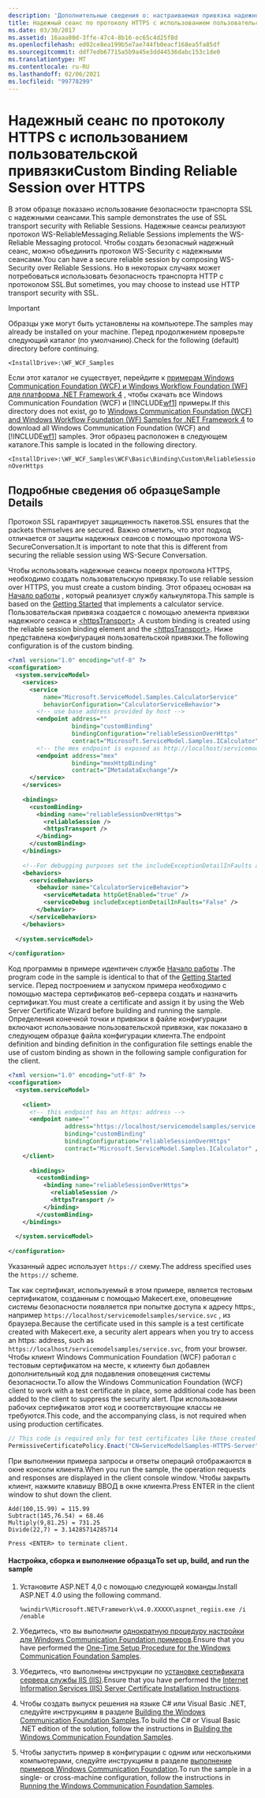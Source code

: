 ```yaml
---
description: 'Дополнительные сведения о: настраиваемая привязка надежного сеанса по протоколу HTTPS'
title: Надежный сеанс по протоколу HTTPS с использованием пользовательской привязки
ms.date: 03/30/2017
ms.assetid: 16aaa80d-3ffe-47c4-8b16-ec65c4d25f8d
ms.openlocfilehash: ed02ce8ea199b5e7ae744fb0eacf168ea5fa85df
ms.sourcegitcommit: ddf7edb67715a5b9a45e3dd44536dabc153c1de0
ms.translationtype: MT
ms.contentlocale: ru-RU
ms.lasthandoff: 02/06/2021
ms.locfileid: "99778299"
---
```

# <a name="custom-binding-reliable-session-over-https"></a><span data-ttu-id="8b22a-103">Надежный сеанс по протоколу HTTPS с использованием пользовательской привязки</span><span class="sxs-lookup"><span data-stu-id="8b22a-103">Custom Binding Reliable Session over HTTPS</span></span>

<span data-ttu-id="8b22a-104">В этом образце показано использование безопасности транспорта SSL с надежными сеансами.</span><span class="sxs-lookup"><span data-stu-id="8b22a-104">This sample demonstrates the use of SSL transport security with Reliable Sessions.</span></span> <span data-ttu-id="8b22a-105">Надежные сеансы реализуют протокол WS-ReliableMessaging.</span><span class="sxs-lookup"><span data-stu-id="8b22a-105">Reliable Sessions implements the WS-Reliable Messaging protocol.</span></span> <span data-ttu-id="8b22a-106">Чтобы создать безопасный надежный сеанс, можно объединить протокол WS-Security с надежными сеансами.</span><span class="sxs-lookup"><span data-stu-id="8b22a-106">You can have a secure reliable session by composing WS-Security over Reliable Sessions.</span></span> <span data-ttu-id="8b22a-107">Но в некоторых случаях может потребоваться использовать безопасность транспорта HTTP с протоколом SSL.</span><span class="sxs-lookup"><span data-stu-id="8b22a-107">But sometimes, you may choose to instead use HTTP transport security with SSL.</span></span>  
  
> [!IMPORTANT]
> <span data-ttu-id="8b22a-108">Образцы уже могут быть установлены на компьютере.</span><span class="sxs-lookup"><span data-stu-id="8b22a-108">The samples may already be installed on your machine.</span></span> <span data-ttu-id="8b22a-109">Перед продолжением проверьте следующий каталог (по умолчанию).</span><span class="sxs-lookup"><span data-stu-id="8b22a-109">Check for the following (default) directory before continuing.</span></span>  
>
> `<InstallDrive>:\WF_WCF_Samples`  
>
> <span data-ttu-id="8b22a-110">Если этот каталог не существует, перейдите к [примерам Windows Communication Foundation (WCF) и Windows Workflow Foundation (WF) для платформа .NET Framework 4](https://www.microsoft.com/download/details.aspx?id=21459) , чтобы скачать все Windows Communication Foundation (WCF) и [!INCLUDE[wf1](../../../../includes/wf1-md.md)] примеры.</span><span class="sxs-lookup"><span data-stu-id="8b22a-110">If this directory does not exist, go to [Windows Communication Foundation (WCF) and Windows Workflow Foundation (WF) Samples for .NET Framework 4](https://www.microsoft.com/download/details.aspx?id=21459) to download all Windows Communication Foundation (WCF) and [!INCLUDE[wf1](../../../../includes/wf1-md.md)] samples.</span></span> <span data-ttu-id="8b22a-111">Этот образец расположен в следующем каталоге.</span><span class="sxs-lookup"><span data-stu-id="8b22a-111">This sample is located in the following directory.</span></span>  
>
> `<InstallDrive>:\WF_WCF_Samples\WCF\Basic\Binding\Custom\ReliableSessionOverHttps`  
  
## <a name="sample-details"></a><span data-ttu-id="8b22a-112">Подробные сведения об образце</span><span class="sxs-lookup"><span data-stu-id="8b22a-112">Sample Details</span></span>  

 <span data-ttu-id="8b22a-113">Протокол SSL гарантирует защищенность пакетов.</span><span class="sxs-lookup"><span data-stu-id="8b22a-113">SSL ensures that the packets themselves are secured.</span></span> <span data-ttu-id="8b22a-114">Важно отметить, что этот подход отличается от защиты надежных сеансов с помощью протокола WS-SecureConversation.</span><span class="sxs-lookup"><span data-stu-id="8b22a-114">It is important to note that this is different from securing the reliable session using WS-Secure Conversation.</span></span>  
  
 <span data-ttu-id="8b22a-115">Чтобы использовать надежные сеансы поверх протокола HTTPS, необходимо создать пользовательскую привязку.</span><span class="sxs-lookup"><span data-stu-id="8b22a-115">To use reliable session over HTTPS, you must create a custom binding.</span></span> <span data-ttu-id="8b22a-116">Этот образец основан на [Начало работы](getting-started-sample.md) , который реализует службу калькулятора.</span><span class="sxs-lookup"><span data-stu-id="8b22a-116">This sample is based on the [Getting Started](getting-started-sample.md) that implements a calculator service.</span></span> <span data-ttu-id="8b22a-117">Пользовательская привязка создается с помощью элемента привязки надежного сеанса и [\<httpsTransport>](../../configure-apps/file-schema/wcf/httpstransport.md) .</span><span class="sxs-lookup"><span data-stu-id="8b22a-117">A custom binding is created using the reliable session binding element and the [\<httpsTransport>](../../configure-apps/file-schema/wcf/httpstransport.md).</span></span> <span data-ttu-id="8b22a-118">Ниже представлена конфигурация пользовательской привязки.</span><span class="sxs-lookup"><span data-stu-id="8b22a-118">The following configuration is of the custom binding.</span></span>  
  
```xml  
<?xml version="1.0" encoding="utf-8" ?>  
<configuration>  
  <system.serviceModel>  
    <services>  
      <service
          name="Microsoft.ServiceModel.Samples.CalculatorService"  
          behaviorConfiguration="CalculatorServiceBehavior">  
        <!-- use base address provided by host -->  
        <endpoint address=""  
                  binding="customBinding"  
                  bindingConfiguration="reliableSessionOverHttps"
                  contract="Microsoft.ServiceModel.Samples.ICalculator" />  
        <!-- the mex endpoint is exposed as http://localhost/servicemodelsamples/service.svc/mex-->  
        <endpoint address="mex"  
                  binding="mexHttpBinding"  
                  contract="IMetadataExchange"/>  
      </service>  
    </services>  
  
    <bindings>  
      <customBinding>  
        <binding name="reliableSessionOverHttps">  
          <reliableSession />  
          <httpsTransport />  
        </binding>  
      </customBinding>  
    </bindings>  
  
    <!--For debugging purposes set the includeExceptionDetailInFaults attribute to true-->  
    <behaviors>  
      <serviceBehaviors>  
        <behavior name="CalculatorServiceBehavior">  
          <serviceMetadata httpGetEnabled="true" />  
          <serviceDebug includeExceptionDetailInFaults="False" />  
        </behavior>  
      </serviceBehaviors>  
    </behaviors>  
  
  </system.serviceModel>  
  
</configuration>  
```  
  
 <span data-ttu-id="8b22a-119">Код программы в примере идентичен службе [Начало работы](getting-started-sample.md) .</span><span class="sxs-lookup"><span data-stu-id="8b22a-119">The program code in the sample is identical to that of the [Getting Started](getting-started-sample.md) service.</span></span> <span data-ttu-id="8b22a-120">Перед построением и запуском примера необходимо с помощью мастера сертификатов веб-сервера создать и назначить сертификат.</span><span class="sxs-lookup"><span data-stu-id="8b22a-120">You must create a certificate and assign it by using the Web Server Certificate Wizard before building and running the sample.</span></span> <span data-ttu-id="8b22a-121">Определения конечной точки и привязки в файле конфигурации включают использование пользовательской привязки, как показано в следующем образце файла конфигурации клиента.</span><span class="sxs-lookup"><span data-stu-id="8b22a-121">The endpoint definition and binding definition in the configuration file settings enable the use of custom binding as shown in the following sample configuration for the client.</span></span>  
  
```xml  
<?xml version="1.0" encoding="utf-8" ?>  
<configuration>  
  <system.serviceModel>  
  
    <client>  
      <!-- this endpoint has an https: address -->  
      <endpoint name=""  
                address="https://localhost/servicemodelsamples/service.svc"
                binding="customBinding"
                bindingConfiguration="reliableSessionOverHttps"
                contract="Microsoft.ServiceModel.Samples.ICalculator" />  
    </client>  
  
      <bindings>  
        <customBinding>  
          <binding name="reliableSessionOverHttps">  
            <reliableSession />  
            <httpsTransport />  
          </binding>  
        </customBinding>
    </bindings>  
  
  </system.serviceModel>  
  
</configuration>  
```  
  
 <span data-ttu-id="8b22a-122">Указанный адрес использует `https://` схему.</span><span class="sxs-lookup"><span data-stu-id="8b22a-122">The address specified uses the `https://` scheme.</span></span>  
  
 <span data-ttu-id="8b22a-123">Так как сертификат, используемый в этом примере, является тестовым сертификатом, созданным с помощью Makecert.exe, оповещение системы безопасности появляется при попытке доступа к адресу https:, например `https://localhost/servicemodelsamples/service.svc` , из браузера.</span><span class="sxs-lookup"><span data-stu-id="8b22a-123">Because the certificate used in this sample is a test certificate created with Makecert.exe, a security alert appears when you try to access an https: address, such as `https://localhost/servicemodelsamples/service.svc`, from your browser.</span></span> <span data-ttu-id="8b22a-124">Чтобы клиент Windows Communication Foundation (WCF) работал с тестовым сертификатом на месте, к клиенту был добавлен дополнительный код для подавления оповещения системы безопасности.</span><span class="sxs-lookup"><span data-stu-id="8b22a-124">To allow the Windows Communication Foundation (WCF) client to work with a test certificate in place, some additional code has been added to the client to suppress the security alert.</span></span> <span data-ttu-id="8b22a-125">При использовании рабочих сертификатов этот код и соответствующие классы не требуются.</span><span class="sxs-lookup"><span data-stu-id="8b22a-125">This code, and the accompanying class, is not required when using production certificates.</span></span>  

```csharp
// This code is required only for test certificates like those created by Makecert.exe.  
PermissiveCertificatePolicy.Enact("CN=ServiceModelSamples-HTTPS-Server");  
```

 <span data-ttu-id="8b22a-126">При выполнении примера запросы и ответы операций отображаются в окне консоли клиента.</span><span class="sxs-lookup"><span data-stu-id="8b22a-126">When you run the sample, the operation requests and responses are displayed in the client console window.</span></span> <span data-ttu-id="8b22a-127">Чтобы закрыть клиент, нажмите клавишу ВВОД в окне клиента.</span><span class="sxs-lookup"><span data-stu-id="8b22a-127">Press ENTER in the client window to shut down the client.</span></span>  
  
```console  
Add(100,15.99) = 115.99  
Subtract(145,76.54) = 68.46  
Multiply(9,81.25) = 731.25  
Divide(22,7) = 3.14285714285714  
  
Press <ENTER> to terminate client.  
```  
  
#### <a name="to-set-up-build-and-run-the-sample"></a><span data-ttu-id="8b22a-128">Настройка, сборка и выполнение образца</span><span class="sxs-lookup"><span data-stu-id="8b22a-128">To set up, build, and run the sample</span></span>  
  
1. <span data-ttu-id="8b22a-129">Установите ASP.NET 4,0 с помощью следующей команды.</span><span class="sxs-lookup"><span data-stu-id="8b22a-129">Install  ASP.NET 4.0 using the following command.</span></span>  
  
    ```console  
    %windir%\Microsoft.NET\Framework\v4.0.XXXXX\aspnet_regiis.exe /i /enable  
    ```  
  
2. <span data-ttu-id="8b22a-130">Убедитесь, что вы выполнили [однократную процедуру настройки для Windows Communication Foundation примеров](one-time-setup-procedure-for-the-wcf-samples.md).</span><span class="sxs-lookup"><span data-stu-id="8b22a-130">Ensure that you have performed the [One-Time Setup Procedure for the Windows Communication Foundation Samples](one-time-setup-procedure-for-the-wcf-samples.md).</span></span>  
  
3. <span data-ttu-id="8b22a-131">Убедитесь, что выполнены инструкции по [установке сертификата сервера службы IIS (IIS)](iis-server-certificate-installation-instructions.md).</span><span class="sxs-lookup"><span data-stu-id="8b22a-131">Ensure that you have performed the [Internet Information Services (IIS) Server Certificate Installation Instructions](iis-server-certificate-installation-instructions.md).</span></span>  
  
4. <span data-ttu-id="8b22a-132">Чтобы создать выпуск решения на языке C# или Visual Basic .NET, следуйте инструкциям в разделе [Building the Windows Communication Foundation Samples](building-the-samples.md).</span><span class="sxs-lookup"><span data-stu-id="8b22a-132">To build the C# or Visual Basic .NET edition of the solution, follow the instructions in [Building the Windows Communication Foundation Samples](building-the-samples.md).</span></span>  
  
5. <span data-ttu-id="8b22a-133">Чтобы запустить пример в конфигурации с одним или несколькими компьютерами, следуйте инструкциям в разделе [выполнение примеров Windows Communication Foundation](running-the-samples.md).</span><span class="sxs-lookup"><span data-stu-id="8b22a-133">To run the sample in a single- or cross-machine configuration, follow the instructions in [Running the Windows Communication Foundation Samples](running-the-samples.md).</span></span>  
